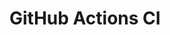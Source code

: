# GitHub Actions CI
































































































































































































































































































































































































































































































































































































































































































































































































































































































































































































































































































































































